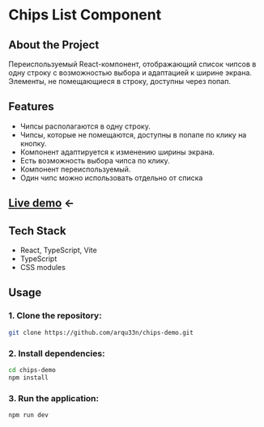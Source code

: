 # Chips List Component

## About the Project

Переиспользуемый React-компонент, отображающий список чипсов в одну строку с возможностью выбора и адаптацией к ширине экрана. Элементы, не помещающиеся в строку, доступны через попап.

## Features

- Чипсы располагаются в одну строку.
- Чипсы, которые не помещаются, доступны в попапе по клику на кнопку.
- Компонент адаптируется к изменению ширины экрана.
- Есть возможность выбора чипса по клику.
- Компонент переиспользуемый.
- Один чипс можно использовать отдельно от списка

## [Live demo](https://shop-cup-time.vercel.app) <-

## Tech Stack

- React, TypeScript, Vite
- TypeScript
- CSS modules

## Usage

### 1. Clone the repository:

```sh
git clone https://github.com/arqu33n/chips-demo.git
```

### 2. Install dependencies:

```sh
cd chips-demo
npm install
```

### 3. Run the application:

```sh
npm run dev
```
